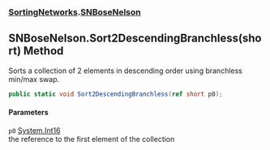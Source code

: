 ### [SortingNetworks](./SortingNetworks.md 'SortingNetworks').[SNBoseNelson](./SortingNetworks-SNBoseNelson.md 'SortingNetworks.SNBoseNelson')
## SNBoseNelson.Sort2DescendingBranchless(short) Method
Sorts a collection of 2 elements in descending order using branchless min/max swap.  
```csharp
public static void Sort2DescendingBranchless(ref short p0);
```
#### Parameters
<a name='SortingNetworks-SNBoseNelson-Sort2DescendingBranchless(short)-p0'></a>
`p0` [System.Int16](https://docs.microsoft.com/en-us/dotnet/api/System.Int16 'System.Int16')  
the reference to the first element of the collection  
  
